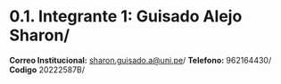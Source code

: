 # 0.1. Integrante 1: Guisado Alejo Sharon/


**Correo Institucional:** sharon.guisado.a@uni.pe/
**Telefono:** 962164430/
**Codigo** 20222587B/
